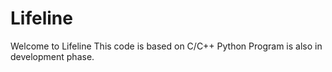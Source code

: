 # Lifeline
Welcome to Lifeline
This code is based on C/C++
Python Program is also in development phase.
